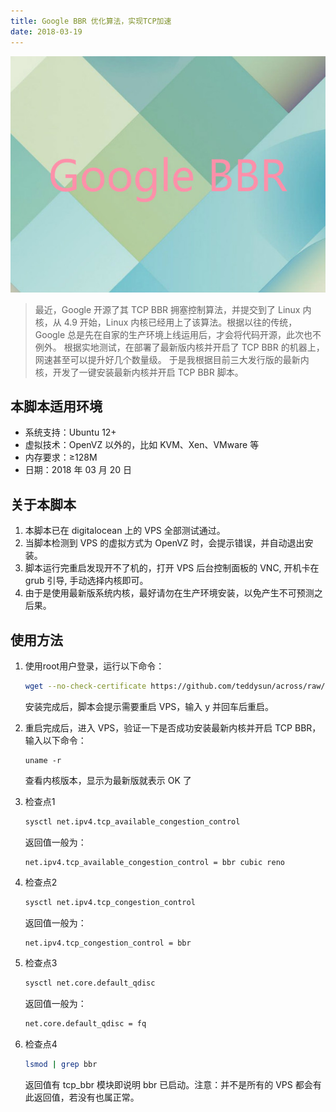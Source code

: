 ```yaml
---
title: Google BBR 优化算法，实现TCP加速
date: 2018-03-19
---
```


![](https://raw.githubusercontent.com/smilelc3/blog/main/images/Google%20BBR%20优化算法，实现TCP加速/bbr.jpg)

> 最近，Google 开源了其 TCP BBR 拥塞控制算法，并提交到了 Linux 内核，从 4.9 开始，Linux 内核已经用上了该算法。根据以往的传统，Google 总是先在自家的生产环境上线运用后，才会将代码开源，此次也不例外。
> 根据实地测试，在部署了最新版内核并开启了 TCP BBR 的机器上，网速甚至可以提升好几个数量级。
> 于是我根据目前三大发行版的最新内核，开发了一键安装最新内核并开启 TCP BBR 脚本。

## 本脚本适用环境

- 系统支持：Ubuntu 12+
- 虚拟技术：OpenVZ 以外的，比如 KVM、Xen、VMware 等
- 内存要求：≥128M
- 日期：2018 年 03 月 20 日

## 关于本脚本

1. 本脚本已在 digitalocean 上的 VPS 全部测试通过。
2. 当脚本检测到 VPS 的虚拟方式为 OpenVZ 时，会提示错误，并自动退出安装。
3. 脚本运行完重启发现开不了机的，打开 VPS 后台控制面板的 VNC, 开机卡在 grub 引导, 手动选择内核即可。
4. 由于是使用最新版系统内核，最好请勿在生产环境安装，以免产生不可预测之后果。

## 使用方法

1. 使用root用户登录，运行以下命令：

   ```bash
   wget --no-check-certificate https://github.com/teddysun/across/raw/master/bbr.sh && chmod +x bbr.sh && ./bbr.sh
   ```

   安装完成后，脚本会提示需要重启 VPS，输入 y 并回车后重启。

2. 重启完成后，进入 VPS，验证一下是否成功安装最新内核并开启 TCP BBR，输入以下命令：

   ```bas
   uname -r
   ```

   查看内核版本，显示为最新版就表示 OK 了

3. 检查点1

   ```bash
   sysctl net.ipv4.tcp_available_congestion_control
   ```

   返回值一般为：

   ```
   net.ipv4.tcp_available_congestion_control = bbr cubic reno
   ```

4. 检查点2

   ```bash
   sysctl net.ipv4.tcp_congestion_control
   ```

   返回值一般为：

   ```bash
   net.ipv4.tcp_congestion_control = bbr
   ```

5. 检查点3

   ```bash
   sysctl net.core.default_qdisc
   ```

   返回值一般为：

   ```bash
   net.core.default_qdisc = fq
   ```

6. 检查点4

   ```bash
   lsmod | grep bbr
   ```

   返回值有 tcp_bbr 模块即说明 bbr 已启动。注意：并不是所有的 VPS 都会有此返回值，若没有也属正常。
